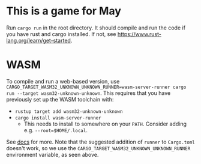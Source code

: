 # This is a game for May

Run `cargo run` in the root directory.
It should compile and run the code if you have rust and cargo installed. If not, see https://www.rust-lang.org/learn/get-started.

# WASM

To compile and run a web-based version, use `CARGO_TARGET_WASM32_UNKNOWN_UNKNOWN_RUNNER=wasm-server-runner cargo run --target wasm32-unknown-unknown`. This requires that you have previously set up the WASM toolchain with:
- `rustup target add wasm32-unknown-unknown`
- `cargo install wasm-server-runner`
    - This needs to install to somewhere on your `PATH`. Consider adding e.g. `--root=$HOME/.local`.

See [docs](https://bevy-cheatbook.github.io/platforms/wasm.html) for more. Note that the suggested addition of `runner` to `Cargo.toml` doesn't work, so we use the `CARGO_TARGET_WASM32_UNKNOWN_UNKNOWN_RUNNER` environment variable, as seen above.
